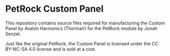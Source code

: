 # PetRock Custom Panel

This repository contains source files required for manufacturing the Custom Panel by Avalon Harmonics (Thorinair) for the PetRock module by Jonah Senzel.

Just like the original PetRock, the Custom Panel is licensed under the CC BY-NC-SA 4.0 license and is sold at a cost.